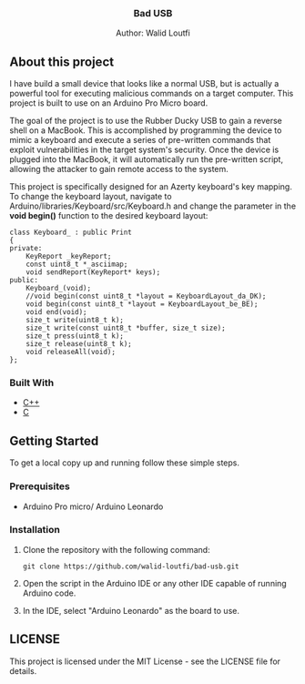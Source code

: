 <br />
<div align="center">
<h3 align="center">Bad USB</h3>
<p>Author: Walid Loutfi</p>
</div>

<!-- ABOUT THE PROJECT -->

## About this project
I have build a small device that looks like a normal USB, but is actually a powerful tool for executing malicious commands on a target computer. This project is built to use on an Arduino Pro Micro board.

The goal of the project is to use the Rubber Ducky USB to gain a reverse shell on a MacBook. This is accomplished by programming the device to mimic a keyboard and execute a series of pre-written commands that exploit vulnerabilities in the target system's security. Once the device is plugged into the MacBook, it will automatically run the pre-written script, allowing the attacker to gain remote access to the system. 

This project is specifically designed for an Azerty keyboard's key mapping. To change the keyboard layout, navigate to Arduino/libraries/Keyboard/src/Keyboard.h and change the parameter in the **void begin()** function to the desired keyboard layout:
```console
class Keyboard_ : public Print
{
private:
    KeyReport _keyReport;
    const uint8_t *_asciimap;
    void sendReport(KeyReport* keys);
public:
    Keyboard_(void);
    //void begin(const uint8_t *layout = KeyboardLayout_da_DK);
    void begin(const uint8_t *layout = KeyboardLayout_be_BE);
    void end(void);
    size_t write(uint8_t k);
    size_t write(const uint8_t *buffer, size_t size);
    size_t press(uint8_t k);
    size_t release(uint8_t k);
    void releaseAll(void);
};
```

### Built With
* [C++](https://en.cppreference.com/w/)
* [C](https://www.gnu.org/software/gnu-c-manual/gnu-c-manual.html)

<!-- GETTING STARTED -->
## Getting Started

To get a local copy up and running follow these simple steps.

### Prerequisites
* Arduino Pro micro/ Arduino Leonardo

### Installation
1. Clone the repository with the following command:
   ```console
   git clone https://github.com/walid-loutfi/bad-usb.git
   ```
   
2. Open the script in the Arduino IDE or any other IDE capable of running Arduino code.

3. In the IDE, select "Arduino Leonardo" as the board to use.

<!-- LICENSE -->
## LICENSE
This project is licensed under the MIT License - see the LICENSE file for details.